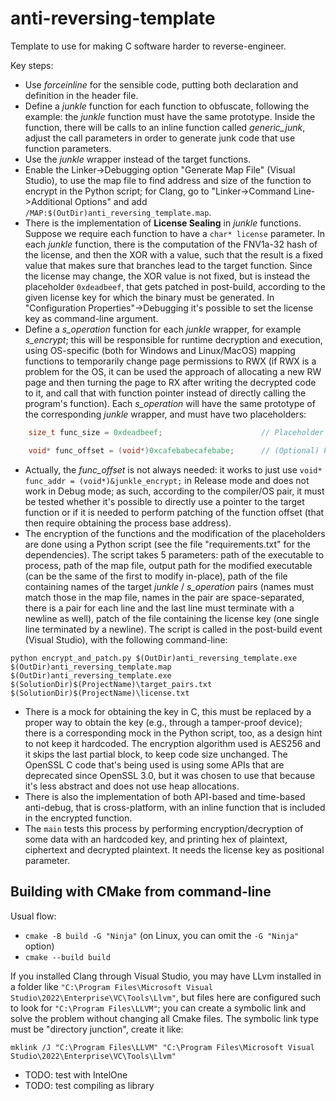 # anti-reversing-template

Template to use for making C software harder to reverse-engineer.

Key steps:

- Use _forceinline_ for the sensible code, putting both declaration and definition in the header file.
- Define a _junkle_ function for each function to obfuscate, following the example: the _junkle_ function must have the same prototype. Inside the function, there will be calls to an inline function called _generic_junk_, adjust the call parameters in order to generate junk code that use function parameters.
- Use the _junkle_ wrapper instead of the target functions.
- Enable the Linker->Debugging option "Generate Map File" (Visual Studio), to use the map file to find address and size of the function to encrypt in the Python script; for Clang, go to "Linker->Command Line->Additional Options" and add `/MAP:$(OutDir)anti_reversing_template.map`.
- There is the implementation of **License Sealing** in _junkle_ functions. Suppose we require each function to have a `char* license` parameter. In each _junkle_ function, there is the computation of the FNV1a-32 hash of the license, and then the XOR with a value, such that the result is a fixed value that makes sure that branches lead to the target function. Since the license may change, the XOR value is not fixed, but is instead the placeholder `0xdeadbeef`, that gets patched in post-build, according to the given license key for which the binary must be generated. In "Configuration Properties"->Debugging it's possible to set the license key as command-line argument.
- Define a _s_operation_ function for each _junkle_ wrapper, for example _s_encrypt_; this will be responsible for runtime decryption and execution, using OS-specific (both for Windows and Linux/MacOS) mapping functions to temporarily change page permissions to RWX (if RWX is a problem for the OS, it can be used the approach of allocating a new RW page and then turning the page to RX after writing the decrypted code to it, and call that with function pointer instead of directly calling the program's function). Each _s_operation_ will have the same prototype of the corresponding _junkle_ wrapper, and must have two placeholders:

```C
    size_t func_size = 0xdeadbeef;                      // Placeholder to be replaced by actual size

    void* func_offset = (void*)0xcafebabecafebabe;      // (Optional) Placeholder to be replaced by actual function offset
```
- Actually, the _func_offset_ is not always needed: it works to just use `void* func_addr = (void*)&junkle_encrypt;` in Release mode and does not work in Debug mode; as such, according to the compiler/OS pair, it must be tested whether it's possible to directly use a pointer to the target function or if it is needed to perform patching of the function offset (that then require obtaining the process base address).
- The encryption of the functions and the modification of the placeholders are done using a Python script (see the file "requirements.txt" for the dependencies). The script takes 5 parameters: path of the executable to process, path of the map file, output path for the modified executable (can be the same of the first to modify in-place), path of the file containing names of the target _junkle_ / _s_operation_ pairs (names must match those in the map file, names in the pair are space-separated, there is a pair for each line and the last line must terminate with a newline as well), patch of the file containing the license key (one single line terminated by a newline). The script is called in the post-build event (Visual Studio), with the following command-line:

```
python encrypt_and_patch.py $(OutDir)anti_reversing_template.exe $(OutDir)anti_reversing_template.map $(OutDir)anti_reversing_template.exe $(SolutionDir)$(ProjectName)\target_pairs.txt $(SolutionDir)$(ProjectName)\license.txt
```
- There is a mock for obtaining the key in C, this must be replaced by a proper way to obtain the key (e.g., through a tamper-proof device); there is a corresponding mock in the Python script, too, as a design hint to not keep it hardcoded. The encryption algorithm used is AES256 and it skips the last partial block, to keep code size unchanged. The OpenSSL C code that's being used is using some APIs that are deprecated since OpenSSL 3.0, but it was chosen to use that because it's less abstract and does not use heap allocations.
- There is also the implementation of both API-based and time-based anti-debug, that is cross-platform, with an inline function that is included in the encrypted function.
- The `main` tests this process by performing encryption/decryption of some data with an hardcoded key, and printing hex of plaintext, ciphertext and decrypted plaintext. It needs the license key as positional parameter.

## Building with CMake from command-line

Usual flow:

- `cmake -B build -G "Ninja"` (on Linux, you can omit the `-G "Ninja"` option)
- `cmake --build build`

If you installed Clang through Visual Studio, you may have LLvm installed in a folder like `"C:\Program Files\Microsoft Visual Studio\2022\Enterprise\VC\Tools\Llvm"`, but files here are configured such to look for `"C:\Program Files\LLVM"`; you can create a symbolic link and solve the problem without changing all Cmake files. The symbolic link type must be "directory junction", create it like:

```
mklink /J "C:\Program Files\LLVM" "C:\Program Files\Microsoft Visual Studio\2022\Enterprise\VC\Tools\Llvm"
```

- TODO: test with IntelOne
- TODO: test compiling as library

